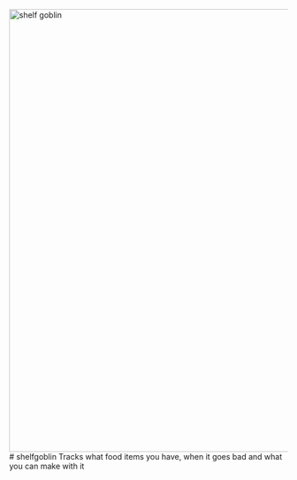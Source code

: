 <img width="1800" height="800" alt="shelf goblin" src="https://github.com/user-attachments/assets/4412600e-3fdd-4b29-93de-c37c37a60dda" />
# shelfgoblin
Tracks what food items you have, when it goes bad and what you can make with it
